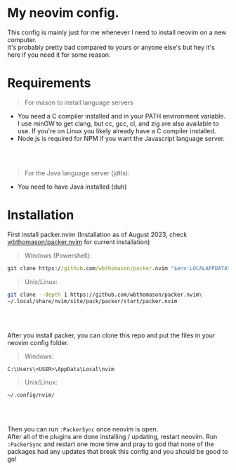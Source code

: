 
# My neovim config.

This config is mainly just for me whenever I need to install neovim on a new computer.  
It's probably pretty bad compared to yours or anyone else's but hey it's here if you need it for some reason.

# Requirements

> For mason to install language servers

- You need a C compiler installed and in your PATH environment variable. I use minGW to get clang, but cc, gcc, cl, and zig are also available to use. If you're on Linux you likely already have a C compiler installed.
- Node.js is required for NPM if you want the Javascript language server.
<br>
<br>

> For the Java language server (jdtls):

- You need to have Java installed (duh)

# Installation

First install packer.nvim (Installation as of August 2023, check [wbthomason/packer.nvim](wbthomason/packer.nvim) for current installation)

> Windows (Powershell):
 
```cmd
git clone https://github.com/wbthomason/packer.nvim "$env:LOCALAPPDATA\nvim-data\site\pack\packer\start\packer.nvim"
```

> Unix/Linux:

```bash
git clone --depth 1 https://github.com/wbthomason/packer.nvim\
~/.local/share/nvim/site/pack/packer/start/packer.nvim
```
<br>
<br>

After you install packer, you can clone this repo and put the files in your neovim config folder.

> Windows:

```file
C:\Users\<USER>\AppData\Local\nvim
```

> Unix/Linux:
 ```file
~/.config/nvim/
```
<br>
<br>

Then you can run ```:PackerSync``` once neovim is open.  
After all of the plugins are done installing / updating, restart neovim.
Run ```:PackerSync``` and restart one more time and pray to god that none of the packages had any updates that break this config and you should be good to go!


